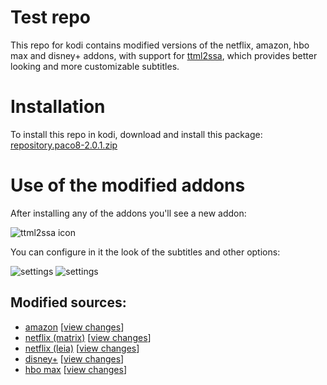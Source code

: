 # Test repo
This repo for kodi contains modified versions of the netflix, amazon, hbo max and disney+ addons, with support for [ttml2ssa](https://github.com/Paco8/ttml2ssa), which provides better looking and more customizable subtitles.

# Installation
To install this repo in kodi, download and install this package:
[repository.paco8-2.0.1.zip](https://github.com/Paco8/kodi-repo/blob/master/packages/repository.paco8/repository.paco8-2.0.4.zip?raw=true)

# Use of the modified addons
After installing any of the addons you'll see a new addon:

![ttml2ssa icon](https://raw.githubusercontent.com/Paco8/ttml2ssa/main/kodi/icon.png)

You can configure in it the look of the subtitles and other options:

![settings](https://raw.githubusercontent.com/Paco8/ttml2ssa/main/kodi/screen1.jpg)
![settings](https://raw.githubusercontent.com/Paco8/ttml2ssa/main/kodi/screen2.jpg)

## Modified sources:
* [amazon](https://github.com/Paco8/xbmc/tree/ttml2ssa) [[view changes](https://github.com/Paco8/xbmc/compare/master..ttml2ssa)]
* [netflix (matrix)](https://github.com/Paco8/plugin.video.netflix/tree/Matrix-ttml2ssa) [[view changes](https://github.com/Paco8/plugin.video.netflix/compare/Matrix..Matrix-ttml2ssa)]
* [netflix (leia)](https://github.com/Paco8/plugin.video.netflix/tree/Leia-ttml2ssa) [[view changes](https://github.com/Paco8/plugin.video.netflix/compare/Leia..Leia-ttml2ssa)]
* [disney+](https://github.com/Paco8/slyguy.disney.plus/tree/ttml2ssa2) [[view changes](https://github.com/Paco8/slyguy.disney.plus/compare/main...ttml2ssa2.diff)]
* [hbo max](https://github.com/Paco8/slyguy.hbo.max/tree/ttml2ssa) [[view changes](https://github.com/Paco8/slyguy.hbo.max/compare/main...ttml2ssa.diff)]
